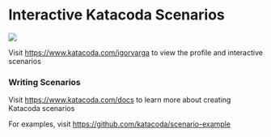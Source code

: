 # Interactive Katacoda Scenarios

[![](http://shields.katacoda.com/katacoda/igorvarga/count.svg)](https://www.katacoda.com/igorvarga "Get your profile on Katacoda.com")

Visit https://www.katacoda.com/igorvarga to view the profile and interactive scenarios

### Writing Scenarios
Visit https://www.katacoda.com/docs to learn more about creating Katacoda scenarios

For examples, visit https://github.com/katacoda/scenario-example
